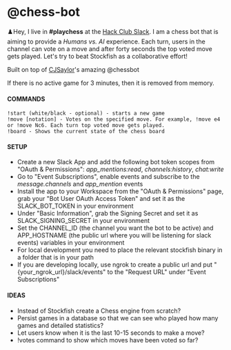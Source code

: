 # @chess-bot

♟️Hey, I live in __#playchess__ at the [Hack Club Slack](https://slack.hackclub.com). I am a chess bot that is aiming to provide a _Humans vs. AI_ experience. Each turn, users in the channel can vote on a move and after forty seconds the top voted move gets played. Let's try to beat Stockfish as a collaborative effort!

Built on top of [CJSaylor](https://github.com/cjsaylor/chessbot)'s amazing @chessbot

If there is no active game for 3 minutes, then it is removed from memory.

#### COMMANDS
```
!start (white/black - optional) - starts a new game
!move [notation] - Votes on the specified move. For example, !move e4 or !move Nc6. Each turn top voted move gets played.
!board - Shows the current state of the chess board
```

#### SETUP
- Create a new Slack App and add the following bot token scopes from "OAuth & Permissions": *app_mentions:read*, *channels:history*, *chat:write*
- Go to "Event Subscriptions", enable events and subscribe to the *message.channels* and *app_mention* events
- Install the app to your Workspace from the "OAuth & Permissions" page, grab your "Bot User OAuth Access Token" and set it as the SLACK_BOT_TOKEN in your environment
- Under "Basic Information", grab the Signing Secret and set it as SLACK_SIGNING_SECRET in your environment
- Set the CHANNEL_ID (the channel you want the bot to be active) and APP_HOSTNAME (the public url where you will be listening for slack events) variables in your environment
- For local development you need to place the relevant stockfish binary in a folder that is in your path
- If you are developing locally, use ngrok to create a public url and put "{your_ngrok_url}/slack/events" to the "Request URL" under "Event Subscriptions"

#### IDEAS
- Instead of Stockfish create a Chess engine from scratch?
- Persist games in a database so that we can see who played how many games and detailed statistics?
- Let users know when it is the last 10-15 seconds to make a move?
- !votes command to show which moves have been voted so far?
